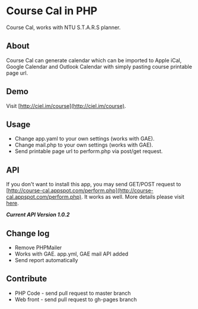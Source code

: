 Course Cal in PHP
======

Course Cal, works with NTU S.T.A.R.S planner.

## About
Course Cal can generate calendar which can be imported to Apple iCal, Google Calendar and Outlook Calendar with simply pasting course printable page url.

## Demo
Visit [http://ciel.im/course](http://ciel.im/course).

## Usage
* Change app.yaml to your own settings (works with GAE).
* Change mail.php to your own settings (works with GAE).
* Send printable page url to perform.php via post/get request.

## API
If you don't want to install this app, you may send GET/POST request to [http://course-cal.appspot.com/perform.php](http://course-cal.appspot.com/perform.php). It works as well. More details please visit [here](https://github.com/imwithye/course/blob/gh-pages/index.html).

***Current API Version 1.0.2***

## Change log
* Remove PHPMailer
* Works with GAE. app.yml, GAE mail API added
* Send report automatically

## Contribute
* PHP Code - send pull request to master branch
* Web front - send pull request to gh-pages branch